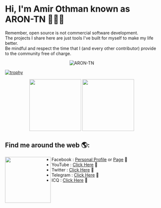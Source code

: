 # Hi, I'm Amir Othman known as ARON-TN 👋👨‍💻
Remember, open source is not commercial software development. <br/>The projects I share here are just tools I've built for myself to make my life better. <br/>Be mindful and respect the time that I (and every other contributor) provide to the community free of charge.
<p align="center"> <img src="https://komarev.com/ghpvc/?username=ARON-TN&color=green" alt="ARON-TN" /> </p>

[![trophy](https://github-profile-trophy.vercel.app/?username=ARON-TN)](https://github.com/ryo-ma/github-profile-trophy)

<p align="center">
  <img  height="170" src="https://github-readme-stats.vercel.app/api?username=aron-tn&theme=buefy&show_icons=true" />
  <img height="170" src="https://github-readme-stats.vercel.app/api/top-langs/?username=ARON-TN&layout=compact&theme=buefy&show_icons=true&langs_count=6" />
</p>





## Find me around the web 🌎: 
<a href="https://github.com/Aron-Tn/"><img align="left" width="150" height="151" src="https://cdn141.picsart.com/336416818006211.png"></a>
- Facebook : <a href="https://www.facebook.com/Aron.Tn.official/">Personal Profile</a> or <a href="https://www.facebook.com/aron.tn/">Page</a> 💼
- YouTube : <a href="https://www.youtube.com/arontnxofficial">Click Here</a> 💼
- Twitter : <a href="https://twitter.com/amyr_gov">Click Here</a> 💼
- Telegram : <a href="https://t.me/aron_tn">Click Here</a> 💼
- ICQ : <a href="https://icq.im/aron_tn">Click Here</a> 💼



<br/>
<br/>

